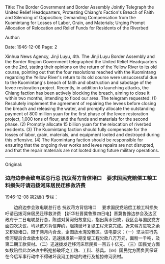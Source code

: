 Title: The Border Government and Border Assembly Jointly Telegraph the United Relief Headquarters, Protesting Chiang's Faction's Breach of Faith and Silencing of Opposition; Demanding Compensation from the Kuomintang for Losses of Labor, Grain, and Materials; Urging Prompt Allocation of Relocation and Relief Funds for Residents of the Riverbed

Author:

Date: 1946-12-08
Page: 2

Xinhua News Agency, Jinji Luyu, 4th. The Jinji Luyu Border Assembly and the Border Region Government telegraphed the United Relief Headquarters on the 2nd, stating their opinions on the return of the Yellow River to its old course, pointing out that the four resolutions reached with the Kuomintang regarding the Yellow River's return to its old course were unsuccessful due to the Kuomintang's breach of faith and obstruction and sabotage of the levee restoration project. Recently, in addition to launching attacks, the Chiang faction has been actively blocking the breach, aiming to close it within two months, intending to flood our area. The telegram requested: (1) Resolutely implement the agreement of repairing the levees before closing the breach and releasing the water, and promptly allocate the outstanding payment of 800 million yuan for the first phase of the levee restoration project, 1,000 tons of flour, and the funds and materials for the second phase. (2) Promptly allocate 15 billion yuan for the relocation of riverbed residents. (3) The Kuomintang faction should fully compensate for the losses of labor, grain, materials, and equipment looted and destroyed during this offensive. (4) The Kuomintang faction should be responsible for ensuring that the ongoing river works and levee repairs are not disrupted, and that the repair materials are not looted during future military operations.



<hr /> 

Original: 


### 边府边参会致电联总行总  抗议蒋方背信堵口　要求国民党赔偿工粮工料损失吁请迅拨河床居民迁移救济费

1946-12-08
第2版()
专栏：

　　边府边参会致电联总行总
    抗议蒋方背信堵口
  　要求国民党赔偿工粮工料损失吁请迅拨河床居民迁移救济费
    【新华社晋冀鲁豫四日电】晋冀鲁豫边参会及边区政府于二日电联总行总，陈述对黄河归故意见，指出黄水归故，我区会与国民党方面四次决议，均以该方背信弃约，阻挠破坏复堤工程未克完成。近来蒋方进攻之余又积极堵口，限于两月内合龙，企图放水淹没我区。该电要求：（一）坚决实行先修河堤后合龙放水协议，迅速拨发第一期复堤工程欠款八万万元，面粉一千吨，及第二期工款资材。（二）迅速拨发迁移河床居民费一百五十亿元。（三）国民党方面如数赔偿此次进攻中所抢掠破坏之工粮、工料、器具。（四）国民党方面负责保证在今后军事行动中不得破坏我河工修堤的进行及抢掠修河资材。
